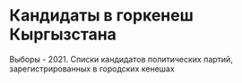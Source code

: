 # Кандидаты в горкенеш Кыргызстана
Выборы - 2021. Списки кандидатов политических партий, зарегистрированных в городских кенешах

